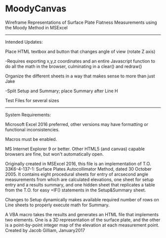 # MoodyCanvas
Wireframe Representations of Surface Plate Flatness Measurements using the Moody Method in MSExcel
_______________________________________________________________________________________________

Intended Updates:

Place HTML textbox and button that changes angle of view (rotate Z axis)

-Requires exporting x,y,z coordinates and an entire Javascript function to do all the math in the browser, culminating in a clear() and redraw()
  
Organize the different sheets in a way that makes sense to more than just Jake

-Split Setup and Summary; place Summary after Line H

Test Files for several sizes
_______________________________________________________________________________________________

System Requirements:

Microsoft Excel 2016 preferred, other versions may have formatting or functional inconsistencies.

Macros must be enabled.

MS Internet Explorer 9 or better. Other HTML5 (and canvas) capable browsers are fine, but won't automatically open.

Originally created in MSExcel 2016, this file is an implementation of T.O. 33K6-4-137-1: Surface Plates Autocollimator Method, dated 30 October 2005. It contains eight procedural sheets for entry of arcsecond angle measurements from which are calculated elevations, one sheet for setup entry and a results summary, and one hidden sheet that replicates a table from the T.O. for easy =IF() statements in the Setup&Summary sheet.

Changes to Setup dynamically makes available required number of rows on Line sheets to properly execute math for Summary.

A VBA macro takes the results and generates an HTML file that implements two <canvas> elements. One is a 3D representation of the surface plate, and the other is a point-by-point integer map of the elevation at each measurement point.
Created by Jacob Gilliam, January2017

